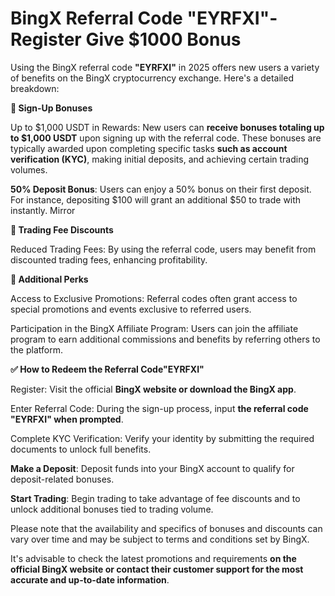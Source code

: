 # BingX Referral Code "EYRFXI"- Register Give $1000 Bonus

Using the BingX referral code **"EYRFXI"** in 2025 offers new users a variety of benefits on the BingX cryptocurrency exchange. Here's a detailed breakdown:

**🎁 Sign-Up Bonuses**

Up to $1,000 USDT in Rewards: New users can **receive bonuses totaling up to $1,000 USDT** upon signing up with the referral code. These bonuses are typically awarded upon completing specific tasks **such as account verification (KYC)**, making initial deposits, and achieving certain trading volumes.

**50% Deposit Bonus**: Users can enjoy a 50% bonus on their first deposit. For instance, depositing $100 will grant an additional $50 to trade with instantly. 
Mirror

**💸 Trading Fee Discounts**

Reduced Trading Fees: By using the referral code, users may benefit from discounted trading fees, enhancing profitability.

**🔐 Additional Perks**

Access to Exclusive Promotions: Referral codes often grant access to special promotions and events exclusive to referred users.

Participation in the BingX Affiliate Program: Users can join the affiliate program to earn additional commissions and benefits by referring others to the platform.

**✅ How to Redeem the Referral Code"EYRFXI"**

Register: Visit the official **BingX website or download the BingX app**.

Enter Referral Code: During the sign-up process, input **the referral code "EYRFXI" when prompted**.

Complete KYC Verification: Verify your identity by submitting the required documents to unlock full benefits.

**Make a Deposit**: Deposit funds into your BingX account to qualify for deposit-related bonuses.

**Start Trading**: Begin trading to take advantage of fee discounts and to unlock additional bonuses tied to trading volume.

Please note that the availability and specifics of bonuses and discounts can vary over time and may be subject to terms and conditions set by BingX.

It's advisable to check the latest promotions and requirements **on the official BingX website or contact their customer support for the most accurate and up-to-date information**.
